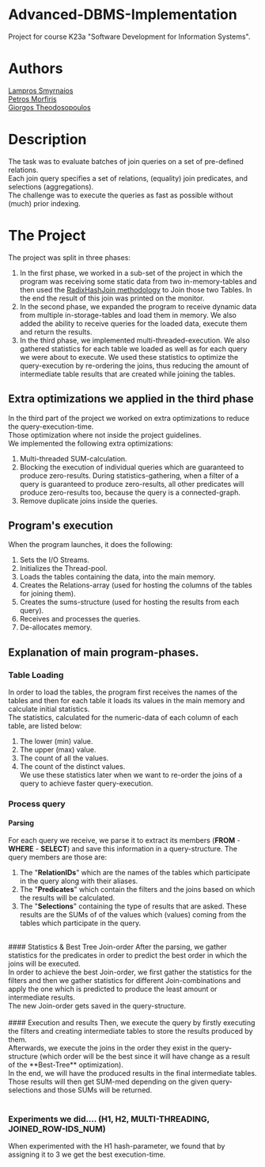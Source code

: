 # Advanced-DBMS-Implementation
Project for course Κ23a "Software Development for Information Systems".<br/>


# Authors
[Lampros Smyrnaios](https://github.com/LSmyrnaios)<br/>
[Petros Morfiris](https://github.com/peterthunder)<br/>
[Giorgos Theodosopoulos](https://github.com/gtheo91)<br/>


# Description
The task was to evaluate batches of join queries on a set of pre-defined relations.<br/>
Each join query specifies a set of relations, (equality) join predicates, and selections (aggregations).<br/>
The challenge was to execute the queries as fast as possible without (much) prior indexing.<br/>


# The Project
The project was split in three phases:<br/>
1) In the first phase, we worked in a sub-set of the project in which the program was receiving some static data from two in-memory-tables and then used the [RadixHashJoin methodology](https://ieeexplore.ieee.org/document/6544839) to Join those two Tables. In the end the result of this join was printed on the monitor.<br/>
2) In the second phase, we expanded the program to receive dynamic data from multiple in-storage-tables and load them in memory. We also added the ability to receive queries for the loaded data, execute them and return the results.<br/>
3) In the third phase, we implemented multi-threaded-execution. We also gathered statistics for each table we loaded as well as for each query we were about to execute. We used these statistics to optimize the query-execution by re-ordering the joins, thus reducing the amount of intermediate table results that are created while joining the tables.<br/>


## Extra optimizations we applied in the third phase
In the third part of the project we worked on extra optimizations to reduce the query-execution-time.<br/>
Those optimization where not inside the project guidelines.<br/>
We implemented the following extra optimizations:<br/>
1) Multi-threaded SUM-calculation.<br/>
2) Blocking the execution of individual queries which are guaranteed to produce zero-results. During statistics-gathering, when a filter of a query is guaranteed to produce zero-results, all other predicates will produce zero-results too, because the query is a connected-graph.<br/>
3) Remove duplicate joins inside the queries.<br/>


## Program's execution
When the program launches, it does the following:<br/>
1. Sets the I/O Streams.<br/>
2. Initializes the Thread-pool.<br/>
3. Loads the tables containing the data, into the main memory.<br/>
4. Creates the Relations-array (used for hosting the columns of the tables for joining them).<br/>
5. Creates the sums-structure (used for hosting the results from each query).<br/>
6. Receives and processes the queries.<br/>
7. De-allocates memory.<br/>


## Explanation of main program-phases.

### Table Loading
In order to load the tables, the program first receives the names of the tables and then for each table it loads its values in the main memory and calculate initial statistics.<br/>
The statistics, calculated for the numeric-data of each column of each table, are listed below:<br/>
1. The lower (min) value.<br/>
2. The upper (max) value.<br/>
3. The count of all the values.<br/>
4. The count of the distinct values.<br/>
We use these statistics later when we want to re-order the joins of a query to achieve faster query-execution.<br/>

### Process query
#### Parsing
For each query we receive, we parse it to extract its members (**FROM** - **WHERE** - **SELECT**) and save this information in a query-structure. The query members are those are:
1. The "**RelationIDs**" which are the names of the tables which participate in the query along with their aliases.<br/>
2. The "**Predicates**" which contain the filters and the joins based on which the results will be calculated.<br/>
3. The "**Selections**" containing the type of results that are asked. These results are the SUMs of of the values which (values) coming from the tables which participate in the query.<br/>
<br/>
#### Statistics & Best Tree Join-order
After the parsing, we gather statistics for the predicates in order to predict the best order in which the joins will be executed.<br/>
In order to achieve the best Join-order, we first gather the statistics for the filters and then we gather statistics for different Join-combinations and apply the one which is predicted to produce the least amount or intermediate results.<br/>
The new Join-order gets saved in the query-structure.<br/>
<br/>
#### Execution and results
Then, we execute the query by firstly executing the filters and creating intermediate tables to store the results produced by them.<br/>
Afterwards, we execute the joins in the order they exist in the query-structure (which order will be the best since it will have change as a result of the **Best-Tree** optimization).<br/>
In the end, we will have the produced results in the final intermediate tables. Those results will then get SUM-med depending on the given query-selections and those SUMs will be returned.<br/>
<br/>

### Experiments we did.... (H1, H2, MULTI-THREADING, JOINED_ROW-IDS_NUM)
When experimented with the H1 hash-parameter, we found that by assigning it to 3 we get the best execution-time.<br/>
